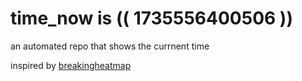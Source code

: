 # time_now is (( 1735556400506 ))

an automated repo that shows the currnent time

inspired by [breakingheatmap](https://github.com/breakingheatmap/breakingheatmap)